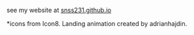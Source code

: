 see my website at [snss231.github.io](snss231.github.io)

*icons from Icon8. Landing animation created by adrianhajdin.

